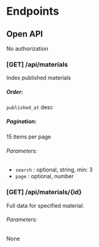 # Endpoints

## Open API

No authorization

### [GET] /api/materials

Index published materials

##### Order:

`published_at` desc

##### Pagination:

15 items per page

###### Parameters:

- `search` : optional, string, min: 3
- `page` : optional, number

### [GET] /api/materials/{id}

Full data for specified material.

###### Parameters:

None
